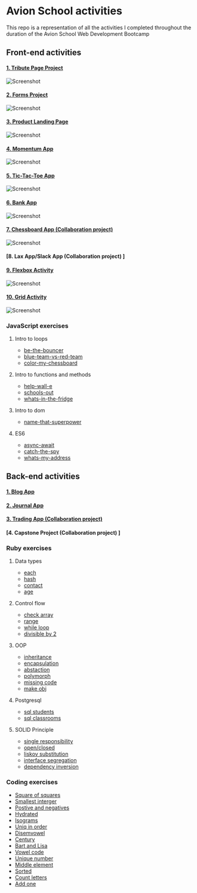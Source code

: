 # Avion School activities

This repo is a representation of all the activities I completed throughout the duration of the Avion School Web Development Bootcamp

## Front-end activities

#### [1. Tribute Page Project ](https://jmnahan.github.io/batch22-fe-activities/tribute-project/)

![Screenshot](./images/alan_turing.png)

#### [2. Forms Project ](https://jmnahan.github.io/batch22-fe-activities/forms-project/)

![Screenshot](./images/forms-project.png)

#### [3. Product Landing Page ](https://jmnahan.github.io/batch22-fe-activities/landing-page-project/)

![Screenshot](./images/product-landing-page.png)

#### [4. Momentum App ](https://jmnahan.github.io/batch22-fe-activities/momentum-app/)

![Screenshot](./images/momentum-app.png)

#### [5. Tic-Tac-Toe App ](https://jmnahan.github.io/batch22-fe-activities/tic-tac-toe/)

![Screenshot](./images/tic-tac-toe-app.png)

#### [6. Bank App ](https://jmnahan.github.io/batch22-fe-activities/bank-app/)

![Screenshot](./images/bank_app.png)

#### [7. Chessboard App (Collaboration project) ](https://jmnahan.github.io/batch22-fe-activities/chessboard-app/)

![Screenshot](./images/chessboard-app.png)

#### [8. Lax App/Slack App (Collaboration project) ]

#### [9. Flexbox Activity  ](https://jmnahan.github.io/batch22-fe-activities/flexbox-activity/)

![Screenshot](./images/flexbox-activity.png)

#### [10. Grid Activity ](https://jmnahan.github.io/batch22-fe-activities/grid-activity/)

![Screenshot](./images/grid-activity.png)

### JavaScript exercises

1. Intro to loops
    - [be-the-bouncer](https://github.com/Jmnahan/avion-school-activities)
    - [blue-team-vs-red-team](https://github.com/Jmnahan/avion-school-activities)
    - [color-my-chessboard](https://github.com/Jmnahan/avion-school-activities)

2. Intro to functions and methods
    - [help-wall-e](https://github.com/Jmnahan/avion-school-activities)
    - [schools-out](https://github.com/Jmnahan/avion-school-activities)
    - [whats-in-the-fridge](https://github.com/Jmnahan/avion-school-activities)

3. Intro to dom
    - [name-that-superpower](https://github.com/Jmnahan/avion-school-activities)

4. ES6 
   - [async-await](https://github.com/Jmnahan/avion-school-activities)
   - [catch-the-spy](https://github.com/Jmnahan/avion-school-activities)
   - [whats-my-address](https://github.com/Jmnahan/avion-school-activities)

## Back-end activities

#### [1. Blog App ](https://github.com/Jmnahan/blog)



#### [2. Journal App ](https://github.com/Jmnahan/journal_app)



#### [3. Trading App (Collaboration project) ](https://github.com/Jmnahan/trading_app)



#### [4. Capstone Project (Collaboration project) ]



### Ruby exercises

1. Data types 
    - [each](https://github.com/Jmnahan/avion-school-activities/blob/master/ruby-exercises/data_types_activity/each.rb)
    - [hash](https://github.com/Jmnahan/avion-school-activities/blob/master/ruby-exercises/data_types_activity/hash.rb)
    - [contact](https://github.com/Jmnahan/avion-school-activities/blob/master/ruby-exercises/data_types_activity/contact.rb)
    - [age](https://github.com/Jmnahan/avion-school-activities/blob/master/ruby-exercises/data_types_activity/age.rb)  

2. Control flow 
    - [check array](https://github.com/Jmnahan/avion-school-activities/blob/master/ruby-exercises/control_flow_activity/check_arr.rb)
    - [range](https://github.com/Jmnahan/avion-school-activities/blob/master/ruby-exercises/control_flow_activity/hundred.rb)
    - [while loop](https://github.com/Jmnahan/avion-school-activities/blob/master/ruby-exercises/control_flow_activity/options.rb)
    - [divisible by 2](https://github.com/Jmnahan/avion-school-activities/blob/master/ruby-exercises/control_flow_activity/divisible.rb)
 
3. OOP 
    - [inheritance](https://github.com/Jmnahan/avion-school-activities/blob/master/ruby-exercises/oop_activity/confection.rb)
    - [encapsulation](https://github.com/Jmnahan/avion-school-activities/blob/master/ruby-exercises/oop_activity/encapsulation.rb)
    - [abstaction](https://github.com/Jmnahan/avion-school-activities/blob/master/ruby-exercises/oop_activity/abstraction.rb)
    - [polymorph](https://github.com/Jmnahan/avion-school-activities/blob/master/ruby-exercises/oop_activity/polymorph.rb)
    - [missing code](https://github.com/Jmnahan/avion-school-activities/blob/master/ruby-exercises/oop_activity/missing_code.rb)
    - [make obj](https://github.com/Jmnahan/avion-school-activities/blob/master/ruby-exercises/oop_activity/make_obj.rb)

4. Postgresql
    - [sql students ](https://github.com/Jmnahan/avion-school-activities/blob/master/ruby-exercises/postgresql_activity/1_sql-students.txt)
    - [sql classrooms](https://github.com/Jmnahan/avion-school-activities/blob/master/ruby-exercises/postgresql_activity/2_sql-classrooms.txt)
    
5. SOLID Principle
    - [single responsibility](https://github.com/Jmnahan/avion-school-activities/blob/master/ruby-exercises/SOLID_activity/1_single_res.rb)
    - [open/closed](https://github.com/Jmnahan/avion-school-activities/blob/master/ruby-exercises/SOLID_activity/2_open_close.rb)
    - [liskov substitution](https://github.com/Jmnahan/avion-school-activities/blob/master/ruby-exercises/SOLID_activity/3_liskov_sub.rb)
    - [interface segregation](https://github.com/Jmnahan/avion-school-activities/blob/master/ruby-exercises/SOLID_activity/4_int_seg.rb)
    - [dependency inversion](https://github.com/Jmnahan/avion-school-activities/blob/master/ruby-exercises/SOLID_activity/5_dep_inv.rb)

### Coding exercises
 - [Square of squares](https://github.com/Jmnahan/avion-school-activities/blob/master/ruby-exercises/coding_exercise/a_sqr_of_sqr.rb)
 - [Smallest interger](https://github.com/Jmnahan/avion-school-activities/blob/master/ruby-exercises/coding_exercise/b_smallest_int.rb)
 - [Postive and negatives](https://github.com/Jmnahan/avion-school-activities/blob/master/ruby-exercises/coding_exercise/c_pos_nega.rb)
 - [Hydrated](https://github.com/Jmnahan/avion-school-activities/blob/master/ruby-exercises/coding_exercise/d_hydrated.rb)
 - [Isograms](https://github.com/Jmnahan/avion-school-activities/blob/master/ruby-exercises/coding_exercise/e_isograms.rb)
 - [Uniq in order](https://github.com/Jmnahan/avion-school-activities/blob/master/ruby-exercises/coding_exercise/f_uniq_in_order.rb)
 - [Disemvowel](https://github.com/Jmnahan/avion-school-activities/blob/master/ruby-exercises/coding_exercise/g_disemvowel.rb)
 - [Century](https://github.com/Jmnahan/avion-school-activities/blob/master/ruby-exercises/coding_exercise/h_century.rb)
 - [Bart and Lisa](https://github.com/Jmnahan/avion-school-activities/blob/master/ruby-exercises/coding_exercise/i_bart_lisa.rb)
 - [Vowel code](https://github.com/Jmnahan/avion-school-activities/blob/master/ruby-exercises/coding_exercise/j_vowel_code.rb)
 - [Unique number](https://github.com/Jmnahan/avion-school-activities/blob/master/ruby-exercises/coding_exercise/k_uniqe_num.rb)
 - [Middle element](https://github.com/Jmnahan/avion-school-activities/blob/master/ruby-exercises/coding_exercise/l_middle_elem.rb)
 - [Sorted](https://github.com/Jmnahan/avion-school-activities/blob/master/ruby-exercises/coding_exercise/m_sorted.rb)
 - [Count letters](https://github.com/Jmnahan/avion-school-activities/blob/master/ruby-exercises/coding_exercise/n_count_letters.rb)
 - [Add one](https://github.com/Jmnahan/avion-school-activities/blob/master/ruby-exercises/coding_exercise/o_%2B1_arr.rb)
